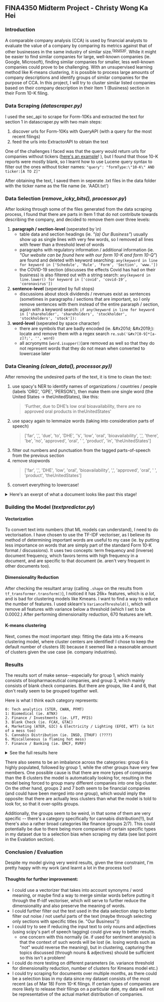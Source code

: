 ## FINA4350 Midterm Project - Christy Wong Ka Hei 

### Introduction
A comparable company analysis (CCA) is used by financial analysts to evaluate the value of a company by comparing its metrics against that of other businesses in the same industry of similar size.<sup>([source](https://www.investopedia.com/terms/c/comparable-company-analysis-cca.asp ))</sup>. While it might be easier to find similar companies for large, well-known companies (ie. Google, Microsoft), finding similar companies for smaller, less well-known companies could prove to be challenging. With an unsupervised learning method like K-means clustering, it is possible to process large amounts of company descriptions and identify groups of similar companies for the purpose of CCA. In this project, I will try to cluster similar listed companies based on their company description in their Item 1 (Business) section in their Form 10-K filing.

### Data Scraping _(datascraper.py)_
I used the sec_api to scrape for Form-10Ks and extracted the text for section 1 in datascraper.py with two main steps:
1. discover urls for Form-10Ks with QueryAPI (with a query for the most recent filings)
2. feed the urls into ExtractorAPI to obtain the text

One of the challenges I faced was that the query would return urls for companies without tickers ([here's an example](https://www.sec.gov/Archives/edgar/data/1617957/000188852422003194/gsm14g24_10k-2021.htm)! ), but I found that those 10-K reports were mostly blank, so I learnt how to use Lucene query syntax to filter out the ones without ticker names:
```"query": "formType:\"10-K\" AND ticker:[A TO Z]"```

After obtaining the text, I saved them in seperate .txt files in the data folder with the ticker name as the file name (ie. 'AADI.txt')

### Data Selection (_remove_icky_bits(), processor.py_)
After looking through some of the files generated from the data scraping process, I found that there are parts in Item 1 that do not contribute towards describing the company, and decided to remove them over three levels:
1. **paragraph / section-level** (seperated by \n)
   - table data and section headings (ie. _"(a) Our Business"_) usually show up as single lines with very few words, so I removed all lines with fewer than a threshold level of words
   - paragraphs with regulatory information / additional information (ie. _"Our website can be found here with our form 10-K and form 10-Q"_) are found and deleted with keyword searching:
       ```any(keyword in line for keyword in ['Schedule', 'Rule', 'Form', 'Section', 'www.'])```
   - the COVID-19 section (discusses the effects Covid has had on their business) is also filtered out with a string search:
      ```any(keyword in line.lower() for keyword in ['covid', 'covid-19', 'coronavirus'])```
2. **sentence-level** (seperated by full stops)
   - discussions about stock dividends / revenues exist as sentences (sometimes in paragraphs / sections that are important, so I only remove sentences with them instead of the entire pararaph / section, again with a keyword search:
   ```if any(keyword in line for keyword in ['shareholder', 'shareholders', 'stockholder', 'stockholders', 'stock']):```
3. **word-level** (seperated by space character)
   - there are symbols that are badly encoded (ie. \&\#x201d; \&\#x2019;): locate and remove them with a regex search ```re.sub('&#x?[0-9]*[a-z]?;', '', word)```
   - all acryonyms (```word.isupper()```)are removed as well so that they do not represent words that they do not mean when converted to lowercase later
   

### Data Cleaning _(clean_data(), processor.py))_
After removing the undesired parts of the text, it is time to clean the text:
1. use spacy's NER to identify names of organizations / countries / people (labels 'ORG', 'GPE', 'PERSON'), then make them one single word (the United States -> theUnitedStates), like this:
   > 'Further, due to DHE’s low oral bioavailability, there are no approved oral  products in theUnitedStates'
2. use spacy again to lemmaize words (taking into consideration parts of speech)
   > ['far', ',', 'due', 'to', 'DHE', '’s', 'low', 'oral', 'bioavailability', ',', 'there', 'be', 'no', 'approved', 'oral', ' ', 'product', 'in', 'theUnitedStates']
3. filter out numbers and punctuation from the tagged parts-of-speech from the previous section
4. remove stopwords
   > ['far', ',', 'DHE', 'low', 'oral', 'bioavailability', ',', 'approved', 'oral', ' ', 'product', 'theUnitedStates']
5. convert everything to lowercase!

<details>
  <summary>Here's an exerpt of what a document looks like past this stage!</summary>
  
  ##### GNOG.txt
  xpressly state context require term company   refer goldennuggetonlinegame online gaming igaming digital sport entertainment company focus provide customer enjoyable realistic exciting online gaming experience market currently operate newjersey michigan westvirginia offer patron ability play favorite casino game bet live action sport event virginia currently offer online sport bet desire innovate improve offer realistic online gaming platform drive employee define business pursue vision lead destination online gaming player modern mindset online gaming operator enter newjersey market michigan market january recently enter westvirginia market september virginia market offer online sport bet september affiliate thegoldennugget / landry family company refer   aspire live reputation goldennugget brand storied brand gaming industry provide customer online gaming experience consistent land base casino goldennugget   nevada limited liability company indirect wholly subsidiary   define goldennugget technology design create superior online bet experience avid casino sport bettor goal shape player mind today anticipate gaming industry evolve 
</details>

### Building the Model (_textpredictor.py_)
#### Vectorization
To convert text into numbers (that ML models can understand), I need to do vectorisation. I have chosen to use the TF-IDF vectoriser, as I believe its method of determining important words are useful to my case (ie. by putting less importance on words that are simply part of the standard Form 10-K format / discussions). It uses two concepts: term frequency and (inverse) document frequency, which favors terms with high frequency in a document, and are specific to that document (ie. aren't very frequent in other documents too).

#### Dimensionality Reduction
After checking the resultant array (calling ```.shape``` on the results from ```tf_transformer.transform()```), I noticed it has 26k+ features, which is _a lot_, and is bad for clustering models like Kmeans. I want to find a way to reduce the number of features. I used sklearn's ```VarianceThreshold()```, which will remove all features with variance below a threshold (which I set to be 0.0002.) After performing dimensionality reduction, 670 features are left.

#### K-means clustering
Next, comes the most important step: fitting the data into a K-means clustering model, where cluster centers are identified! I chose to keep the default number of clusters (8) because it seemed like a reasonable amount of clusters given the use case (ie. company industries).

### Results
The results sort of make sense--especially for group 1, which mainly consists of biopharmaceutical companies, and group 3, which mainly consists of blank check companies. But there are groups, like 4 and 6, that don't really seem to be grouped together well.

Here is what I think each category represents:
```
0: Tech analytics (STER, CWAN, PFMT)
1: Biomedical (ie. ATNX)
2. Finance / Investments (ie. LFT, PFIS)
3. Blank Check (ie. FCAX, GTAC)
4. Marketing (ATER, GIC) & Electricity / Lighting (EFOI, WTT) (a bit of a mess too)
5. Cannabis Distribution (ie. INSD, ITHUF) (????) 
6. Miscalleneous (a flaming hot mess)
7. Finance / Banking (ie. EMCF, RVRF)
```
<details>
<summary>See the full results here</summary>

```Group 0: STER, CWAN, PFMT, ATCX, TISI
Group 1: SYBX, SQZ, BXRX, LIFE, IDYA, PRLD, ACXP, BDTX, EFTR, IKNA, RLYB, CPRX, DBTX, AVRO, CGEM, RVPH, AADI, ACET, SYN, VICP, SANA, ETON, TCON, ATHX, MRKR, APRE, AVDL, SMMT, STSA, VIRX, CUE, CABA, IPSC, FUSN, VIRI, ACOR, ALDX, ATNX, CYT, INZY
Group 2: LFT, PFIS, CFBK, FOA, HMPT, FSBW, FGBI, CMTG
Group 3: HPLT, CBRG, CNDB, FCAX, FTAA, WNNR, OTEC, SCLE, ACII, SAMA, NVAC, BNIX, APGB, NAAC, FTPA, GTAC, CONX, HZON, GLBL, MOTV
Group 4: BIRD, EFOI, PKOH, JAKK, ATER, BIOL, WTT, GIC, TTCF, SOVO, AEIS, RTSL, BKTI, THRN, SMTC, TGLS, PWFL, IRIX, SUMR
Group 5: INSD, ITHUF, TRSSF, MILC, MRMD, NLCP
Group 6: DH, NLAB, SGC, GNOG, HDSN, CMCT, HMTV, SGA, DFH, MDRR, GJCU, ALDA, UONE, HWIN, GNE, BLNK, LEGH, PRCH, FF, CLPR, QUBT, HQI, MIMO, CRWD, RMBL, CTOS, SDSYA, CMAX, HALL, DM, SRG, INTZ, SFT, HIL, VERX, EVC, KBLB, PRPL, AP, ASZ, BMBL, BJ, LGTO, GPP, REI, BBQ, DXPE, PEI, ARSN, PLBY, KRBF, XBIT, SVNA, WHLM, NBEV, NWPX, CHMI, ARGO, RDI, LMB, TSQ, RYAN, MNTK, FLL, AC, PESI, EDR, ULH, ALTD, LSEA, HTIA, VHC, ML, AKU, PPC, GOCO, CTKB, TLIS, LOTZ, XELA, SOYB, DMS, TIG, BBXIA, BTBD, ALAC, BOX, WLMS, CPSS, INRE, BRCC, BURL, LOV, PUBC, INPX, HLMN, SPPI, ATLC, AXTI, MYSZ, MCG, FNHC, ELA, HYRE, SRGA, COUP, JOAN, BRT, STKS, RIOT, AUS, KODK, ATNI, HFFG, FNRN, NVDA, DCAC, ICD, GBLI, SIG, BRDS, EWCZ, CCOB, SPIN, GLG, DS, PFSW, CELH, NUVR, PANL, STGW, INUV, GRIL, WRBY
Group 7: BMRC, OVBC, CSBB, RVRF, EMCF, TCBX, CBAN, JUVF, COFS, MPB, UBCP, BFC, FCCO, INBK, FMCB, MRBK
```
</details>

There also seems to be an imbalance across the categories: group 6 is highly populated, followed by group 1, while the other groups have very few members. One possible cause is that there are more types of companies than the 8 clusters the model is automatically looking for, resulting in the model being forced to group many different companies into one big cluster. On the other hand, groups 2 and 7 both seem to be financial companies (and could have been merged into one group), which would imply the opposite: that there are actually less clusters than what the model is told to look for, so that it over-splits groups. 

Additionally, the groups seem to be weird, in that some of them are very specific -- there's a category specifically for cannabis distribution(!!), but there's also a rather broad categories like finance (groups 2/7). This could potentially be due to there being more companies of certain specific types in my dataset due to a selection bias when scraping my data (see last point in the Evalation section).

### Conclusion / Evaluation
Despite my model giving very weird results, given the time constraint, I'm pretty happy with my work (and learnt a lot in the process too!)
#### Thoughts for further improvement:
- I could use a vectorizer that takes into account synonyms / word meaning, or maybe find a way to merge similar words before putting it through the tf-idf vectoriser, which will serve to further reduce the dimensionality and also preserve the meaning of words. 
- I could further filter out the text used in the data selection step to better filter out noise / not useful parts of the text (maybe through selecting only sections with specific titles (ie. "Our Business"))
- I could try to see if reducing the input text to only nouns and adjectives (using scipy's part of speech tagging) could give way to better results.
  - one concern with this normally (ie. if used for sentiment analysis) is that the context of such words will be lost (ie. losing words such as "not" would reverse the meaning), but in clustering, capturing the topics discussed (through nouns & adjectives) should be sufficient so this isn't a problem!
- I could do more testing on different parameters (ie. variance threshold for dimensionality reduction, number of clusters for Kmeans model etc.)
- I could try scraping for documents over multiple months, as there could be a selection bias in my data since my dataset consists of the most recent (as of Mar 18) Form 10-K filings. If certain types of companies are more likely to release their filings on a particular date, my data will not be representative of the actual market distribution of companies.
